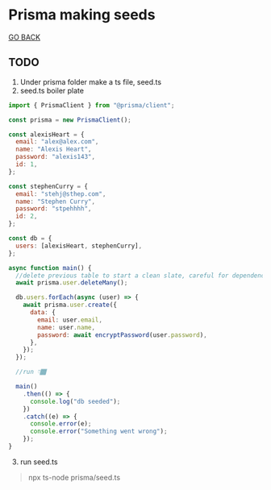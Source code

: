 # Prisma making seeds

[GO BACK](../index.md)

## TODO

1. Under prisma folder make a ts file, seed.ts
2. seed.ts boiler plate

```javascript
import { PrismaClient } from "@prisma/client";

const prisma = new PrismaClient();

const alexisHeart = {
  email: "alex@alex.com",
  name: "Alexis Heart",
  password: "alexis143",
  id: 1,
};

const stephenCurry = {
  email: "stehj@sthep.com",
  name: "Stephen Curry",
  password: "stpehhhh",
  id: 2,
};

const db = {
  users: [alexisHeart, stephenCurry],
};

async function main() {
  //delete previous table to start a clean slate, careful for dependency
  await prisma.user.deleteMany();

  db.users.forEach(async (user) => {
    await prisma.user.create({
      data: {
        email: user.email,
        name: user.name,
        password: await encryptPassword(user.password),
      },
    });
  });

  //run 👇🏾

  main()
    .then(() => {
      console.log("db seeded");
    })
    .catch((e) => {
      console.error(e);
      console.error("Something went wrong");
    });
}
```

3. run seed.ts

> npx ts-node prisma/seed.ts
